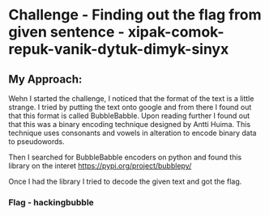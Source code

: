 # Challenge - Finding out the flag from given sentence - xipak-comok-repuk-vanik-dytuk-dimyk-sinyx

## My Approach:

Wehn I started the challenge, I noticed that the format of the text is a little strange. 
I tried by putting the text onto google and from there I found out that this format is called BubbleBabble. Upon reading further I found out that this was a binary encoding technique designed by Antti Huima.
This technique uses consonants and vowels in alteration to encode binary data to pseudowords. 

Then I searched for BubbleBabble encoders on python and found this library on the interet https://pypi.org/project/bubblepy/ 

Once I had the library I tried to decode the given text and got the flag.

### Flag - hackingbubble
